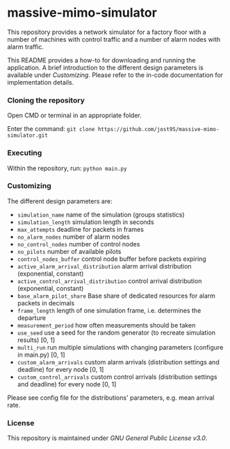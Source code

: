 # massive-mimo-simulator

This repository provides a network simulator for a factory floor with a number
of machines with control traffic and a number of alarm nodes with 
alarm traffic.

This README provides a how-to for downloading and running the application. A brief 
introduction to the different design parameters is available under *Customizing*. Please refer
to the in-code documentation for implementation details.

### Cloning the repository
Open CMD or terminal in an appropriate folder.

Enter the command: `git clone https://github.com/jost95/massive-mimo-simulator.git`

### Executing

Within the repository, run: `python main.py`

### Customizing

The different design parameters are:

  * `simulation_name` name of the simulation (groups statistics)
  * `simulation_length` simulation length in seconds
  * `max_attempts` deadline for packets in frames
  * `no_alarm_nodes` number of alarm nodes
  * `no_control_nodes` number of control nodes
  * `no_pilots` number of available pilots
  * `control_nodes_buffer` control node buffer before packets expiring
  * `active_alarm_arrival_distribution` alarm arrival distribution (exponential, constant) 
  * `active_control_arrival_distribution` control arrival distribution (exponential, constant)
  * `base_alarm_pilot_share` Base share of dedicated resources for alarm packets in decimals
  * `frame_length` length of one simulation frame, i.e. determines the departure
  * `measurement_period` how often measurements should be taken
  * `use_seed` use a seed for the random generator (to recreate simulation results) \[0, 1]
  * `multi_run` run multiple simulations with changing parameters (configure in main.py) \[0, 1]
  * `custom_alarm_arrivals` custom alarm arrivals (distribution settings and deadline) for every node \[0, 1]
  * `custom_control_arrivals` custom control arrivals (distribution settings and deadline) for every node \[0, 1]

Please see config file for the distributions' parameters, e.g. mean arrival rate.

### License
This repository is maintained under *GNU General Public License v3.0*.

